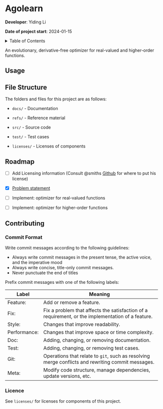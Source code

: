 # Agolearn

**Developer**: Yiding Li

**Date of project start**: 2024-01-15

<details>
  <summary>Table of Contents</summary>
  <ul>
    <li>
      <a href="#setup">Setup</a>
    </li>
    <li>
      <a href="#usage">Usage</a>
    </li>
    <li>
      <a href="#file-structure">File Structure</a>
    </li>
    <li>
      <a href="#roadmap">Roadmap</a>
    </li>
    <li>
      <a href="#commit-format">Commit Format</a>
    </li>
    <li>
      <a href="#licence">License</a>
    </li>
  </ul>
</details>


An evolutionary, derivative-free optimizer for real-valued and higher-order functions.

## Usage

## File Structure

The folders and files for this project are as follows:

* `docs/` - Documentation

* `refs/` - Reference material

* `src/` - Source code

* `test/` - Test cases

* `licenses/` - Licenses of components

## Roadmap

- [ ] Add Licensing information (Consult @smiths [Github](https://github.com/smiths) for where to put his license)

- [x] [Problem statement](https://github.com/Tan630/Agolearn/blob/main/docs/ProblemStatementAndGoals/ProblemStatement.pdf)

- [ ] Implement: optimizer for real-valued functions

- [ ] Implement: optimizer for higher-order functions

## Contributing
### Commit Format

Write commit messages according to the following guidelines:

* Always write commit messages in the present tense, the active voice, and the imperative mood
* Always write concise, title-only commit messages.
* Never punctuate the end of titles

Prefix commit messages with one of the following labels:

|Label|Meaning|
|-|--------|
|Feature:| Add or remove a feature.|
|Fix:| Fix a problem that affects the satisfaction of a requirement, or the implementation of a feature. |
|Style:| Changes that improve readability.|
|Performance: | Changes that improve space or time complexity.|
|Doc: | Adding, changing, or removing documentation.|
|Test: | Adding, changing, or removing test cases.|
|Git: | Operations that relate to `git`, such as resolving merge conflicts and rewriting commit messages.|
|Meta: | Modify code structure, manage dependencies, update versions, etc. |

### Licence
See `licenses/` for licenses for components of this project.